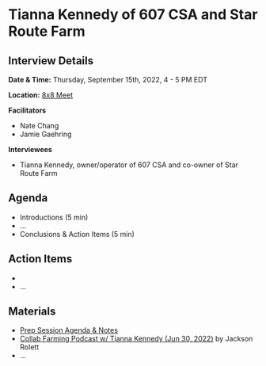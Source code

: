 # Tianna Kennedy of 607 CSA and Star Route Farm
## Interview Details
__Date & Time:__ Thursday, September 15th, 2022, 4 - 5 PM EDT

__Location:__ [8x8 Meet](https://8x8.vc/gracchus/multi-farm-info-architecture)

__Facilitators__
- Nate Chang
- Jamie Gaehring

__Interviewees__
- Tianna Kennedy, owner/operator of 607 CSA and co-owner of Star Route Farm

## Agenda
- Introductions (5 min)
- ...
- Conclusions & Action Items (5 min)

## Action Items
- 
- ...

## Materials
- [Prep Session Agenda & Notes](pre-interview-prep-session.md)
- [Collab Farming Podcast w/ Tianna Kennedy (Jun 30, 2022)](https://collaborativefarming.libsyn.com/website/building-a-relationship-based-model-tianna-kennedy-of-607-csa) by Jackson Rolett
- ...
